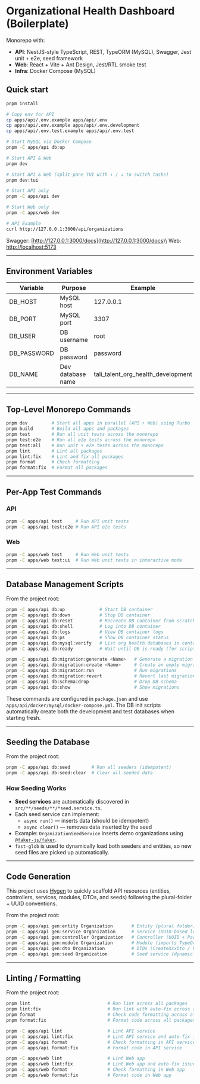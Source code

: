 # Organizational Health Dashboard (Boilerplate)

Monorepo with:

- **API**: NestJS-style TypeScript, REST, TypeORM (MySQL), Swagger, Jest unit + e2e, seed framework
- **Web**: React + Vite + Ant Design, Jest/RTL smoke test
- **Infra**: Docker Compose (MySQL)

## Quick start

```bash
pnpm install

# Copy env for API
cp apps/api/.env.example apps/api/.env
cp apps/api/.env.example apps/api/.env.development
cp apps/api/.env.test.example apps/api/.env.test

# Start MySQL via Docker Compose
pnpm -C apps/api db:up

# Start API & Web
pnpm dev

# Start API & Web (split-pane TUI with ↑ / ↓ to switch tasks)
pnpm dev:tui

# Start API only
pnpm -C apps/api dev

# Start Web only
pnpm -C apps/web dev

# API Example
curl http://127.0.0.1:3000/api/organizations
```

Swagger: [http://127.0.0.1:3000/docs](http://127.0.0.1:3000/docs)\
Web: [http://localhost:5173](http://localhost:5173)

---

## Environment Variables

| Variable     | Purpose           | Example                                |
| ------------ | ----------------- | -------------------------------------- |
| DB\_HOST     | MySQL host        | 127.0.0.1                              |
| DB\_PORT     | MySQL port        | 3307                                   |
| DB\_USER     | DB username       | root                                   |
| DB\_PASSWORD | DB password       | password                               |
| DB\_NAME     | Dev database name | tali\_talent\_org\_health\_development |

---

## Top-Level Monorepo Commands

```bash
pnpm dev         # Start all apps in parallel (API + Web) using Turbo
pnpm build       # Build all apps and packages
pnpm test        # Run all unit tests across the monorepo
pnpm test:e2e    # Run all e2e tests across the monorepo
pnpm test:all    # Run unit + e2e tests across the monorepo
pnpm lint        # Lint all packages
pnpm lint:fix    # Lint and fix all packages
pnpm format      # Check formatting
pnpm format:fix  # Format all packages
```

---

## Per-App Test Commands

### API

```bash
pnpm -C apps/api test     # Run API unit tests
pnpm -C apps/api test:e2e # Run API e2e tests
```

### Web

```bash
pnpm -C apps/web test     # Run Web unit tests
pnpm -C apps/web test:ui  # Run Web unit tests in interactive mode
```

---

## Database Management Scripts

From the project root:

```bash
pnpm -C apps/api db:up             # Start DB container
pnpm -C apps/api db:down           # Stop DB container
pnpm -C apps/api db:reset          # Recreate DB container from scratch
pnpm -C apps/api db:shell          # Log into DB container
pnpm -C apps/api db:logs           # View DB container logs
pnpm -C apps/api db:ps             # Show DB container status
pnpm -C apps/api db:mysql:verify   # List org health databases in container
pnpm -C apps/api db:ready          # Wait until DB is ready (for scripts/CI)

pnpm -C apps/api db:migration:generate <Name>   # Generate a migration
pnpm -C apps/api db:migration:create <Name>     # Create an empty migration
pnpm -C apps/api db:migration:run               # Run migrations
pnpm -C apps/api db:migration:revert            # Revert last migration
pnpm -C apps/api db:schema:drop                 # Drop DB schema
pnpm -C apps/api db:show                        # Show migrations
```

These commands are configured in `package.json` and use `apps/api/docker/mysql/docker-compose.yml`. The DB init scripts automatically create both the development and test databases when starting fresh.

---

## Seeding the Database

From the project root:

```bash
pnpm -C apps/api db:seed        # Run all seeders (idempotent)
pnpm -C apps/api db:seed:clear  # Clear all seeded data
```

### How Seeding Works

- **Seed services** are automatically discovered in `src/**/seeds/**/*seed.service.ts`.
- Each seed service can implement:
  - `async run()` — inserts data (should be idempotent)
  - `async clear()` — removes data inserted by the seed
- Example: `OrganizationSeedService` inserts demo organizations using [`@faker-js/faker`](https://github.com/faker-js/faker).
- `fast-glob` is used to dynamically load both seeders and entities, so new seed files are picked up automatically.

---

## Code Generation

This project uses [Hygen](http://www.hygen.io/) to quickly scaffold API resources (entities, controllers, services, modules, DTOs, and seeds) following the plural-folder + UUID conventions.

From the project root:

```bash
pnpm -C apps/api gen:entity Organization       # Entity (plural folder)
pnpm -C apps/api gen:service Organization      # Service (UUID-based lookups)
pnpm -C apps/api gen:controller Organization   # Controller (UUID + ParseUUIDPipe)
pnpm -C apps/api gen:module Organization       # Module (imports TypeOrmModule.forFeature([...]))
pnpm -C apps/api gen:dto Organization          # DTOs (CreateXxxDto / UpdateXxxDto)
pnpm -C apps/api gen:seed Organization         # Seed service (dynamic seed framework)
```

---

## Linting / Formatting

From the project root:

```bash
pnpm lint                             # Run lint across all packages
pnpm lint:fix                         # Run lint with auto-fix across all packages
pnpm format                           # Check code formatting across all packages
pnpm format:fix                       # Format code across all packages

pnpm -C apps/api lint                 # Lint API service
pnpm -C apps/api lint:fix             # Lint API service and auto-fix issues
pnpm -C apps/api format               # Check formatting in API service
pnpm -C apps/api format:fix           # Format code in API service

pnpm -C apps/web lint                 # Lint Web app
pnpm -C apps/web lint:fix             # Lint Web app and auto-fix issues
pnpm -C apps/web format               # Check formatting in Web app
pnpm -C apps/web format:fix           # Format code in Web app
```

